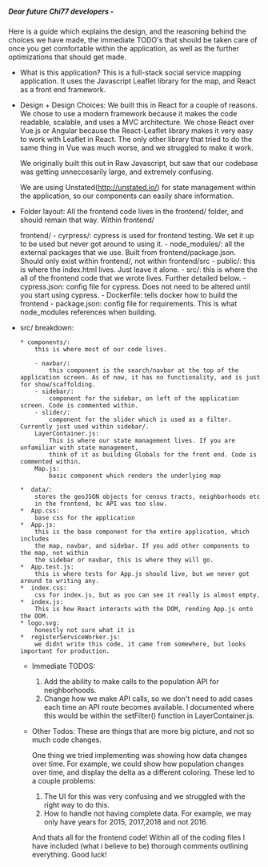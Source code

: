 ##### Dear future Chi77 developers - 
  Here is a guide which explains the design, and the reasoning
  behind the choices we have made,
  the immediate TODO's that should be taken care of once you get comfortable
  within the application, as well as the further optimizations that should get made.

  * What is this application?
      This is a full-stack social service mapping application. It uses 
      the Javascript Leaflet library for the map, and React as a front end framework.


  * Design + Design Choices:
      We built this in React for a couple of reasons. We chose to use a modern framework
      because it makes the code readable, scalable, and uses a MVC architecture.
      We chose React over Vue.js or Angular because the React-Leaflet library makes it very
      easy to work with Leaflet in React. The only other library that tried to do the same
      thing in Vue was much worse, and we struggled to make it work.

      We originally built this out in Raw Javascript, but saw that our codebase was getting 
      unneccesarily large, and extremely confusing.

      We are using Unstated(http://unstated.io/) for state management within the application,
      so our components can easily share information.

  * Folder layout:
      All the frontend code lives in the frontend/ folder, and should remain that way. 
      Within frontend/

      frontend/
        - cyrpress/:
            cypress is used for frontend testing. We set it up to be used but never got
            around to using it.
        - node_modules/:
            all the external packages that we use. Built from frontend/package.json. Should
            only exist within frontend/, not within frontend/src
        - public/:
            this is where the index.html lives. Just leave it alone.
        - src/:
            this is where the all of the frontend code that we wrote lives. Further detailed below.
        - cypress.json: 
            config file for cypress. Does not need to be altered until you start using cypress.
        - Dockerfile:
            tells docker how to build the frontend
        - package.json:
            config file for requirements. This is what node_modules references when building.
        
  * src/ breakdown:
      
        * components/: 
            this is where most of our code lives. 

            - navbar/:
                this component is the search/navbar at the top of the application screen. As of now, it has no functionality, and is just for show/scaffolding.
            - sidebar/:
                component for the sidebar, on left of the application screen. Code is commented within.
            - slider/:
                component for the slider which is used as a filter. Currently just used within sidebar/.
            LayerContainer.js:
                This is where our state management lives. If you are unfamiliar with state management,
                think of it as building Globals for the front end. Code is commented within.
            Map.js: 
                basic component which renders the underlying map

        *  data/:
            stores the geoJSON objects for census tracts, neighborhoods etc
            in the frontend, bc API was too slow.
        *  App.css:
            base css for the application
        *  App.js:
            this is the base component for the entire application, which includes
            the map, navbar, and sidebar. If you add other components to the map, not within 
            the sidebar or navbar, this is where they will go.
        *  App.test.js:
            this is where tests for App.js should live, but we never got around to writing any.
        *  index.css:
            css for index.js, but as you can see it really is almost empty.
        *  index.js:
            This is how React interacts with the DOM, rending App.js onto the DOM.
        * logo.svg:
            honestly not sure what it is
        *  registerServiceWorker.js:
            we didnt write this code, it came from somewhere, but looks important for production.


      * Immediate TODOS:
        1. Add the ability to make calls to the population API for neighborhoods.
        2. Change how we make API calls, so we don't need to add cases each time an 
            API route becomes available. I documented where this would be within the 
            setFilter() function in LayerContainer.js.

      * Other Todos:
        These are things that are more big picture, and not so much code changes.

        One thing we tried implementing was showing how data changes over time. For example,
        we could show how population changes over time, and display the delta as a different
        coloring. These led to a couple problems:
          1. The UI for this was very confusing and we struggled with the right way to do this.
          2. How to handle not having complete data. For example, we may only have years for 2015, 2017,2018
             and not 2016.


        And thats all for the frontend code! Within all of the coding files I have included 
        (what i believe to be) thorough comments outlining everything. Good luck!